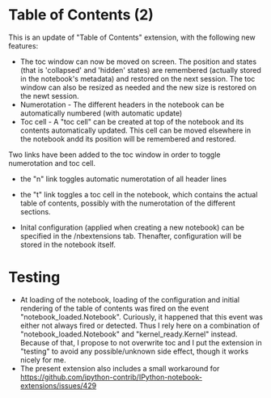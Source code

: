 # Table of Contents (2)

This is an update of "Table of Contents" extension, with the following new features:
- The toc window can now be moved on screen. The position and states (that is 'collapsed' and 'hidden' states) are remembered (actually stored in the notebook's metadata) and restored on the next session. The toc window can also be resized as needed and the new size is restored on the newt session. 
- Numerotation - The different headers in the notebook can be automatically numbered (with automatic update)
- Toc cell - A "toc cell" can be created at top of the notebook and its contents automatically updated. This cell can be moved elsewhere in the notebook andd its position will be remembered and restored. 

Two links have been added to the toc window in order to toggle numerotation and toc cell. 
   - the "n" link toggles automatic numerotation of all header lines
   - the "t" link toggles a toc cell in the notebook, which contains the actual table of contents, possibly with the numerotation of the different sections. 

- Inital configuration (applied when creating a new notebook) can be specified in the /nbextensions tab. Thenafter, configuration will be stored in the notebook itself. 

# Testing 
- At loading of the notebook, loading of the configuration and initial rendering of the table of contents was fired on the event "notebook_loaded.Notebook". Curiously, it happened that this event was either not always fired or detected. Thus I rely here on a combination of  "notebook_loaded.Notebook" and "kernel_ready.Kernel" instead. Because of that, I propose to not overwrite toc and I put the extension in "testing" to avoid any possible/unknown side effect, though it works nicely for me. 
- The present extension also includes a small workaround for https://github.com/ipython-contrib/IPython-notebook-extensions/issues/429

